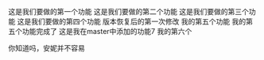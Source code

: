 这是我们要做的第一个功能
这是我们要做的第二个功能
这是我们要做的第三个功能
这是我们要做的第四个功能
版本恢复后的第一次修改
我的第五个功能
我的第五个功能完成了
这是我在master中添加的功能7
我的第六个

你知道吗，安妮并不容易
